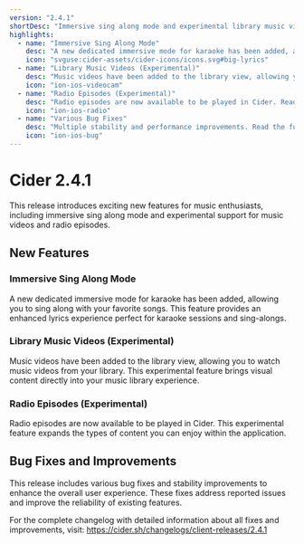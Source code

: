 ```yaml
---
version: "2.4.1"
shortDesc: "Immersive sing along mode and experimental library music videos"
highlights:
  - name: "Immersive Sing Along Mode"
    desc: "A new dedicated immersive mode for karaoke has been added, allowing you to sing along with your favorite songs."
    icon: "svguse:cider-assets/cider-icons/icons.svg#big-lyrics"
  - name: "Library Music Videos (Experimental)"
    desc: "Music videos have been added to the library view, allowing you to watch music videos from your library."
    icon: "ion-ios-videocam"
  - name: "Radio Episodes (Experimental)"
    desc: "Radio episodes are now available to be played in Cider. Read the full changelog for more details."
    icon: "ion-ios-radio"
  - name: "Various Bug Fixes"
    desc: "Multiple stability and performance improvements. Read the full changelog for more details."
    icon: "ion-ios-bug"
---
```


# Cider 2.4.1

This release introduces exciting new features for music enthusiasts, including immersive sing along mode and experimental support for music videos and radio episodes.

## New Features

### Immersive Sing Along Mode
A new dedicated immersive mode for karaoke has been added, allowing you to sing along with your favorite songs. This feature provides an enhanced lyrics experience perfect for karaoke sessions and sing-alongs.

### Library Music Videos (Experimental)
Music videos have been added to the library view, allowing you to watch music videos from your library. This experimental feature brings visual content directly into your music library experience.

### Radio Episodes (Experimental)
Radio episodes are now available to be played in Cider. This experimental feature expands the types of content you can enjoy within the application.

## Bug Fixes and Improvements

This release includes various bug fixes and stability improvements to enhance the overall user experience. These fixes address reported issues and improve the reliability of existing features.

For the complete changelog with detailed information about all fixes and improvements, visit: https://cider.sh/changelogs/client-releases/2.4.1 